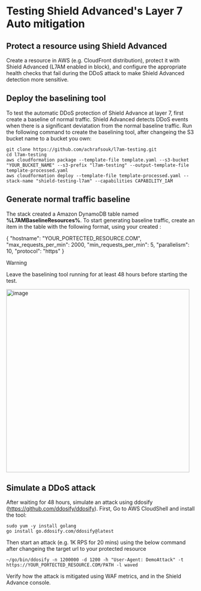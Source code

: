 # Testing Shield Advanced's Layer 7 Auto mitigation

## Protect a resource using Shield Advanced

Create a resource in AWS (e.g. CloudFront distribution), protect it with Shield Advanced (L7AM enabled in block), and configure the appropriate health checks that fail during the DDoS attack to make Shield Advanced detection more sensitive. 

## Deploy the baselining tool

To test the automatic DDoS protection of Shield Advance at layer 7, first create a baseline of normal traffic. Shield Advanced detects DDoS events when there is a significant deviatation from the normal baseline traffic. Run the following command to create the baselining tool, after changeing the S3 bucket name to a bucket you own:

```
git clone https://github.com/achrafsouk/l7am-testing.git
cd l7am-testing
aws cloudformation package --template-file template.yaml --s3-bucket "YOUR_BUCKET_NAME" --s3-prefix "l7am-testing" --output-template-file template-processed.yaml
aws cloudformation deploy --template-file template-processed.yaml --stack-name "shield-testing-l7am" --capabilities CAPABILITY_IAM
```

## Generate normal traffic baseline

The stack created a Amazon DynamoDB table named **%L7AMBaselineResources%**. To start generating baseline traffic, create an item in the table with the following format, using your created :

{
 "hostname": "YOUR_PORTECTED_RESOURCE.COM",
 "max_requests_per_min": 2000,
 "min_requests_per_min": 5,
 "parallelism": 10,
 "protocol": "https"
}

> [!WARNING]
> Leave the baselining tool running for at least 48 hours before starting the test.

<img width="488" alt="image" src="https://github.com/user-attachments/assets/04060340-2662-400d-8dba-2fb708014cb3" />


## Simulate a DDoS attack

After waiting for 48 hours, simulate an attack using ddosify (https://github.com/ddosify/ddosify). First, Go to AWS CloudShell and install the tool:

```
sudo yum -y install golang
go install go.ddosify.com/ddosify@latest
```
Then start an attack (e.g. 1K RPS for 20 mins) using the below command after changeing the target url to your protected resource 

```
~/go/bin/ddosify -n 1200000 -d 1200 -h "User-Agent: DemoAttack" -t https://YOUR_PORTECTED_RESOURCE.COM/PATH -l waved
```

Verify how the attack is mitigated using WAF metrics, and in the Shield Advance console.

